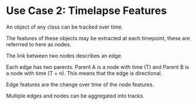 <h1>Use Case 2: Timelapse Features</h1>

An object of any class can be tracked over time.  

The features of these objects may be extracted at each timepoint, these are referrred to here as nodes.  

The link between two nodes describes an edge.  

Each edge has two parents. Parent A is a node with time (T) and Parent B is a node with time (T + n). This means that the edge is directional.  

Edge features are the change over time of the node features.  

Multiple edges and nodes can be aggregated into tracks.  
